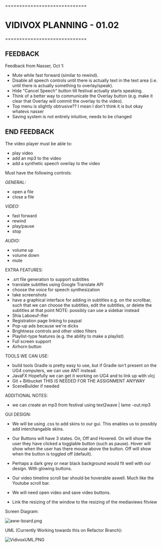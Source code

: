 =============================
# VIDIVOX PLANNING - 01.02 #
=============================

## FEEDBACK ##
Feedback from Nasser, Oct 1:
* Mute while fast forward (similar to rewind).
* Disable all speech controls until there is actually text in the text area (i.e. until there is actually something to overlay/speak).
* Hide "Cancel Speech" button till festival actually starts speaking. 
* Think of a better way to communicate the Overlay button (e.g. make it clear that Overlay will commit the overlay to the video).
* Top menu is slightly obtrusive?? I mean I don't think it is but okay whatevs nasser
* Saving system is not entirely intuitive, needs to be changed

## END FEEDBACK ##

The video player must be able to:

* play video
* add an mp3 to the video
* add a synthetic speech overlay to the video

Must have the following controls:

*GENERAL:*
* open a file
* close a file

*VIDEO:*

* fast forward
* rewind
* play/pause
* stop

*AUDIO:* 

* volume up
* volume down
* mute

EXTRA FEATURES:

* .srt file generation to support subtitles
* translate subtitles using Google Translate API
* choose the voice for speech synthesization
* take screenshots
* have a graphical interface for adding in subtitles e.g. on the scrollbar, such that we can choose the subtitles, edit the subtitles, or delete the subtitles at that point
NOTE: possibly can use a sidebar instead
* Shia Laboeuf-ifier
* Registration page linking to paypal
* Pop-up ads because we're dicks
* Brightness controls and other video filters
* Playlist-type features (e.g. the ability to make a playlist)
* Full screen support
* Airhorn button

TOOLS WE CAN USE:

* build tools
	Gradle is pretty easy to use, but if Gradle isn't present on the UG4
	computers, we can use ANT instead.
* JavaFX
	Hopefully we can get it working on UG4 and to link up with vlcj
* Git + Bitbucket
	THIS IS NEEDED FOR THE ASSIGNMENT ANYWAY
* SceneBuilder
	if needed

ADDITIONAL NOTES:

* we can create an mp3 from festival using
	text2wave | lame -out.mp3

GUI DESIGN:

* We will be using .css to add skins to our gui. This enables us to possibly add interchangable skins.

* Our Buttons will have 3 states. On, Off and Hovered. On will show the user they have clicked a togglable button (such as pause). Hover will show when the user has there mouse above the button. Off will show when the button is toggled off (default).

* Perhaps a dark grey or near black background would fit well with our design. With glowing buttons.

* Our video timeline scroll bar should be hoverable aswell. Much like the Youtube scroll bar.

* We will need open video and save video buttons.

* Link the resizing of the window to the resizing of the mediaviews fitview



Screen Diagram:

![aww-board.png](https://bitbucket.org/repo/jBjpGX/images/3613898520-aww-board.png)

UML (Currently Working towards this on Refactor Branch):

![VidivoxUML.PNG](https://bitbucket.org/repo/jBjpGX/images/3845927551-VidivoxUML.PNG)